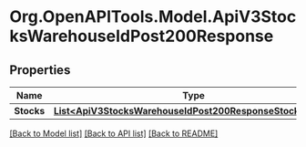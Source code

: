 # Org.OpenAPITools.Model.ApiV3StocksWarehouseIdPost200Response

## Properties

Name | Type | Description | Notes
------------ | ------------- | ------------- | -------------
**Stocks** | [**List&lt;ApiV3StocksWarehouseIdPost200ResponseStocksInner&gt;**](ApiV3StocksWarehouseIdPost200ResponseStocksInner.md) |  | [optional] 

[[Back to Model list]](../README.md#documentation-for-models) [[Back to API list]](../README.md#documentation-for-api-endpoints) [[Back to README]](../README.md)

